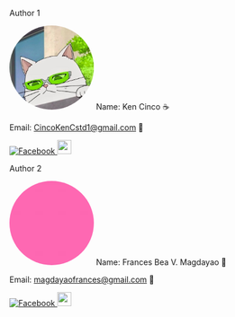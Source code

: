 <p>Author 1</p> <img src="https://github.com/Kenjicci/cozycup-cafe/blob/main/img/Kenjicci.jpg" width="150" style="border-radius: 50%;" alt="Kenjicci Photo">
Name: Ken Cinco ☕

Email: CincoKenCstd1@gmail.com 📧

<a href="https://www.facebook.com/ken.cinco.7330/"> <img src="https://github.com/gauravghongde/social-icons/blob/master/PNG/Color/Facebook.png" alt="Facebook" width="25" height="25"/> </a> <a href="https://github.com/Kenjicci"> <img src="https://github.com/gauravghongde/social-icons/blob/master/PNG/Color/Github.png" width="25" height="25"/> </a> <p></p> <p>Author 2</p> <img src="https://github.com/Kenjicci/cozycup-cafe/blob/main/img/ampalayaa.jpg" width="150" style="border-radius: 50%;" alt="ampalayaa Photo">
Name: Frances Bea V. Magdayao 🍰

Email: magdayaofrances@gmail.com 📧

<a href="https://www.facebook.com/Isabelavua"> <img src="https://github.com/gauravghongde/social-icons/blob/master/PNG/Color/Facebook.png" alt="Facebook" width="25" height="25"/> </a> <a href="https://github.com/ampalayaa"> <img src="https://github.com/gauravghongde/social-icons/blob/master/PNG/Color/Github.png" width="25" height="25"/> </a>
